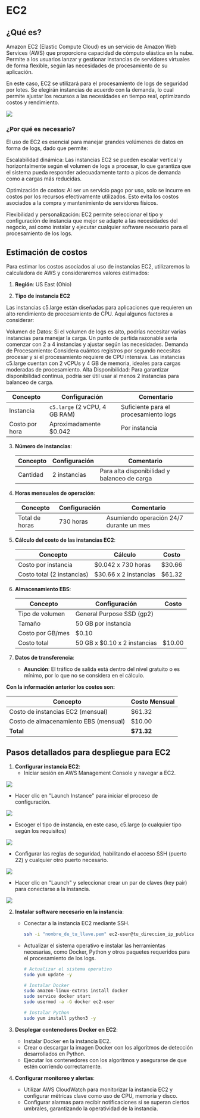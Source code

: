# EC2

## ¿Qué es?

Amazon EC2 (Elastic Compute Cloud) es un servicio de Amazon Web Services (AWS) que proporciona capacidad de cómputo elástica en la nube. Permite a los usuarios lanzar y gestionar instancias de servidores virtuales de forma flexible, según las necesidades de procesamiento de su aplicación.

En este caso, EC2 se utilizará para el procesamiento de logs de seguridad por lotes. Se elegirán instancias de acuerdo con la demanda, lo cual permite ajustar los recursos a las necesidades en tiempo real, optimizando costos y rendimiento.

![](../../assets/EC2/EC2_1.png)

### ¿Por qué es necesario?

El uso de EC2 es esencial para manejar grandes volúmenes de datos en forma de logs, dado que permite:

Escalabilidad dinámica: Las instancias EC2 se pueden escalar vertical y horizontalmente según el volumen de logs a procesar, lo que garantiza que el sistema pueda responder adecuadamente tanto a picos de demanda como a cargas más reducidas.

Optimización de costos: Al ser un servicio pago por uso, solo se incurre en costos por los recursos efectivamente utilizados. Esto evita los costos asociados a la compra y mantenimiento de servidores físicos.

Flexibilidad y personalización: EC2 permite seleccionar el tipo y configuración de instancia que mejor se adapte a las necesidades del negocio, así como instalar y ejecutar cualquier software necesario para el procesamiento de los logs.

## Estimación de costos

Para estimar los costos asociados al uso de instancias EC2, utilizaremos la calculadora de AWS y consideraremos valores estimados:

1. **Región**: US East (Ohio)

2. **Tipo de instancia EC2**

Las instancias c5.large están diseñadas para aplicaciones que requieren un alto rendimiento de procesamiento de CPU. Aquí algunos factores a considerar:

Volumen de Datos: Si el volumen de logs es alto, podrías necesitar varias instancias para manejar la carga. Un punto de partida razonable sería comenzar con 2 a 4 instancias y ajustar según las necesidades.
Demanda de Procesamiento: Considera cuántos registros por segundo necesitas procesar y si el procesamiento requiere de CPU intensiva. Las instancias c5.large cuentan con 2 vCPUs y 4 GB de memoria, ideales para cargas moderadas de procesamiento.
Alta Disponibilidad: Para garantizar disponibilidad continua, podría ser útil usar al menos 2 instancias para balanceo de carga.

   | Concepto       | Configuración                 | Comentario                            |
   | -------------- | ----------------------------- | ------------------------------------- |
   | Instancia      | `c5.large` (2 vCPU, 4 GB RAM) | Suficiente para el procesamiento logs |
   | Costo por hora | Aproximadamente $0.042        | Por instancia                         |

3. **Número de instancias**:

   | Concepto | Configuración | Comentario                                   |
   | -------- | ------------- | -------------------------------------------- |
   | Cantidad | 2 instancias  | Para alta disponibilidad y balanceo de carga |

4. **Horas mensuales de operación**:

   | Concepto       | Configuración | Comentario                              |
   | -------------- | ------------- | --------------------------------------- |
   | Total de horas | 730 horas     | Asumiendo operación 24/7 durante un mes |

5. **Cálculo del costo de las instancias EC2**:

   | Concepto                   | Cálculo               | Costo  |
   | -------------------------- | --------------------- | ------ |
   | Costo por instancia        | $0.042 x 730 horas    | $30.66 |
   | Costo total (2 instancias) | $30.66 x 2 instancias | $61.32 |

6. **Almacenamiento EBS**:

   | Concepto         | Configuración                  | Costo  |
   | ---------------- | ------------------------------ | ------ |
   | Tipo de volumen  | General Purpose SSD (gp2)      |        |
   | Tamaño           | 50 GB por instancia            |        |
   | Costo por GB/mes | $0.10                          |        |
   | Costo total      | 50 GB x $0.10 x 2 instancias   | $10.00 |

7. **Datos de transferencia**:

   - **Asunción**: El tráfico de salida está dentro del nivel gratuito o es mínimo, por lo que no se considera en el cálculo.

**Con la información anterior los costos son:**

| Concepto                              | Costo Mensual |
| ------------------------------------- | ------------- |
| Costo de instancias EC2 (mensual)     | $61.32        |
| Costo de almacenamiento EBS (mensual) | $10.00        |
| **Total**                             | **$71.32**    |


## Pasos detallados para despliegue para EC2

1. **Configurar instancia EC2**:
   - Iniciar sesión en AWS Management Console y navegar a EC2.
 
![](../../assets/EC2/ec2_2.png)   

   - Hacer clic en "Launch Instance" para iniciar el proceso de configuración.

![](../../assets/EC2/ec2_3.png)   

   - Escoger el tipo de instancia, en este caso, c5.large (o cualquier tipo según los requisitos)

![](../../assets/EC2/ec2_4.png) 

   - Configurar las reglas de seguridad, habilitando el acceso SSH (puerto 22) y cualquier otro puerto necesario.

![](../../assets/EC2/ec2_5.png)

   - Hacer clic en "Launch" y seleccionar crear un par de claves (key pair) para conectarse a la instancia.

![](../../assets/EC2/ec2_6.png)   

2. **Instalar software necesario en la instancia**:
   - Conectar a la instancia EC2 mediante SSH.

     ```bash
     ssh -i "nombre_de_tu_llave.pem" ec2-user@tu_direccion_ip_publica
     ```

   - Actualizar el sistema operativo e instalar las herramientas necesarias, como Docker, Python y otros paquetes requeridos para el procesamiento de los logs.
     
     ```bash
     # Actualizar el sistema operativo
     sudo yum update -y
     
     # Instalar Docker
     sudo amazon-linux-extras install docker
     sudo service docker start
     sudo usermod -a -G docker ec2-user
     
     # Instalar Python
     sudo yum install python3 -y
     ```

3. **Desplegar contenedores Docker en EC2**:

   - Instalar Docker en la instancia EC2.
   - Crear o descargar la imagen Docker con los algoritmos de detección desarrollados en Python.
   - Ejecutar los contenedores con los algoritmos y asegurarse de que estén corriendo correctamente.

4. **Configurar monitoreo y alertas**:

   - Utilizar AWS CloudWatch para monitorizar la instancia EC2 y configurar métricas clave como uso de CPU, memoria y disco.
   - Configurar alarmas para recibir notificaciones si se superan ciertos umbrales, garantizando la operatividad de la instancia.

